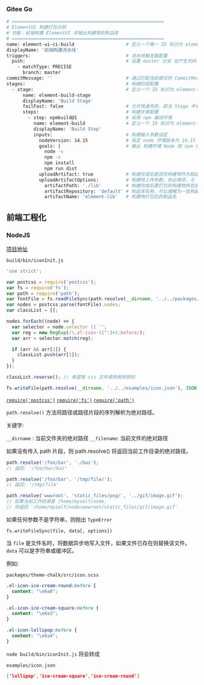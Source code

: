 ### Gitee Go

```sh
# ========================================================
# ElementUI 构建打包示例
# 功能：前端构建 ElementUI 并输出构建物到制品库
# ========================================================
name: element-ui-ci-build                   # 定义一个唯一 ID 标识为 element-ui-ci-build ，名称为 “前端构建流水线” 的流水线
displayName: '前端构建流水线'
triggers:                                   # 流水线触发器配置
  push:                                     # 设置 master 分支 在产生代码 push 时精确触发（PRECISE）构建
    - matchType: PRECISE
      branch: master
commitMessage: ''                           # 通过匹配当前提交的 CommitMessage 决定是否执行流水线
stages:                                     # 构建阶段配置
  - stage:                                  # 定义一个 ID 标识为 element-build-stage ,名为 “Build Stage” 的阶段
      name: element-build-stage
      displayName: 'Build Stage'
      failFast: false                       # 允许快速失败，即当 Stage 中有任务失败时，直接结束整个 Stage
      steps:                                # 构建步骤配置
        - step: npmbuild@1                  # 采用 npm 编译环境
          name: element-build               # 定义一个 ID 标识为 element-build ,名为 “Build Step” 的阶段
          displayName: 'Build Step'
          inputs:                           # 构建输入参数设定
            nodeVersion: 14.15              # 指定 node 环境版本为 14.15
            goals: |                        # 输出 构建环境 Node 和 npm 信息，安装依赖并构建
              node -v
              npm -v
              npm install
              npm run dist
            uploadArtifact: true            # 构建完成后是否将构建物作为制品产出，非必填项，与下方上传参数需同时定义
            uploadArtifactOptions:          # 构建物上传参数，非必填项，与 `uploadArtifact` 参数需同时定义
              artifactPath: './lib'         # 构建完成后要打包的构建物所在路径
              artifactRepository: 'default' # 制品库名称，可以理解为一批构建物的集合
              artifactName: 'element-lib'   # 构建物打包后的制品名
```

## 前端工程化

### NodeJS

[项目地址](https://gitee.com/NidhoggDJoking/element-build-case)

`build/bin/iconInit.js`

```js
'use strict';

var postcss = require('postcss');
var fs = require('fs');
var path = require('path');
var fontFile = fs.readFileSync(path.resolve(__dirname, '../../packages/theme-chalk/src/icon.scss'), 'utf8');
var nodes = postcss.parse(fontFile).nodes;
var classList = [];

nodes.forEach((node) => {
  var selector = node.selector || '';
  var reg = new RegExp(/\.el-icon-([^:]+):before/);
  var arr = selector.match(reg);

  if (arr && arr[1]) {
    classList.push(arr[1]);
  }
});

classList.reverse(); // 希望按 css 文件顺序倒序排列

fs.writeFile(path.resolve(__dirname, '../../examples/icon.json'), JSON.stringify(classList), () => {});

```

[`require('postcss')`](https://postcss.org/api/)
[`require('fs')`](http://nodejs.cn/api/fs.html)
[`require('path')`](http://nodejs.cn/api/path.html)

`path.resolve()` 方法将路径或路径片段的序列解析为绝对路径。

关键字:

`__dirname` : 当前文件夹的绝对路径
`__filename`: 当前文件的绝对路径

如果没有传入 path 片段，则 path.resolve() 将返回当前工作目录的绝对路径。


```js
path.resolve('/foo/bar', './baz');
// 返回: '/foo/bar/baz'

path.resolve('/foo/bar', '/tmp/file/');
// 返回: '/tmp/file'

path.resolve('wwwroot', 'static_files/png/', '../gif/image.gif');
// 如果当前工作目录是 /home/myself/node，
// 则返回 '/home/myself/node/wwwroot/static_files/gif/image.gif'
```

如果任何参数不是字符串，则抛出 `TypeError`

`fs.writeFileSync(file, data[, options])`

当 `file` 是文件名时，将数据异步地写入文件，如果文件已存在则替换该文件。 `data` 可以是字符串或缓冲区。

例如:

`packages/theme-chalk/src/icon.scss`

```css
.el-icon-ice-cream-round:before {
  content: "\e6a0";
}

.el-icon-ice-cream-square:before {
  content: "\e6a3";
}

.el-icon-lollipop:before {
  content: "\e6a4";
}
```
`node build/bin/iconInit.js` 将会转成

`examples/icon.json`

```json
['lollipop','ice-cream-square','ice-cream-round']
```


